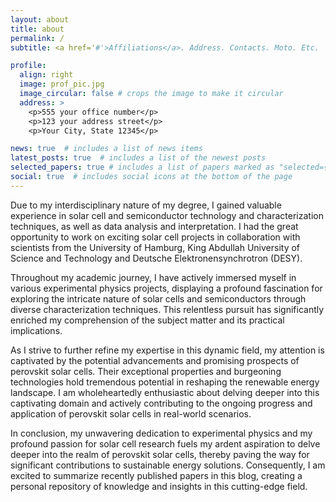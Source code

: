 ```yaml
---
layout: about
title: about
permalink: /
subtitle: <a href='#'>Affiliations</a>. Address. Contacts. Moto. Etc.

profile:
  align: right
  image: prof_pic.jpg
  image_circular: false # crops the image to make it circular
  address: >
    <p>555 your office number</p>
    <p>123 your address street</p>
    <p>Your City, State 12345</p>

news: true  # includes a list of news items
latest_posts: true  # includes a list of the newest posts
selected_papers: true # includes a list of papers marked as "selected={true}"
social: true  # includes social icons at the bottom of the page
---
```


Due to my interdisciplinary nature of my degree, I gained valuable experience in solar cell and semiconductor technology and characterization techniques, as well as data analysis and interpretation. I had 
  the great opportunity to work on exciting solar cell projects in collaboration with scientists from the University of Hamburg, King Abdullah University of Science and Technology and Deutsche Elektronensynchrotron (DESY).
    

Throughout my academic journey, I have actively immersed myself in various experimental physics projects, displaying a profound fascination for exploring the intricate nature of solar cells and semiconductors 
  through diverse characterization techniques. This relentless pursuit has significantly enriched my comprehension of the subject matter and its practical implications.

As I strive to further refine my expertise in this dynamic field, my attention is captivated by the potential advancements and promising prospects of perovskit solar cells. Their exceptional properties and burgeoning 
  technologies hold tremendous potential in reshaping the renewable energy landscape. I am wholeheartedly enthusiastic about delving deeper into this captivating domain and actively contributing to the ongoing progress 
  and application of perovskit solar cells in real-world scenarios.

In conclusion, my unwavering dedication to experimental physics and my profound passion for solar cell research fuels my ardent aspiration to delve deeper into the realm of perovskit solar cells, thereby paving the way 
  for significant contributions to sustainable energy solutions. Consequently, I am excited to summarize recently published papers in this blog, creating a personal repository of knowledge and insights in this cutting-edge 
  field.

